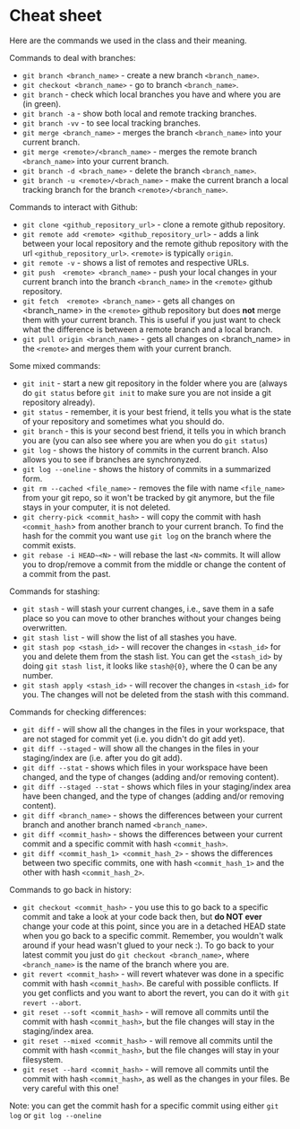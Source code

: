 # Cheat sheet

Here are the commands we used in the class and their meaning.

Commands to deal with branches:

- `git branch <branch_name>` - create a new branch `<branch_name>`.
- `git checkout <branch_name>` - go to branch `<branch_name>`.
- `git branch` - check which local branches you have and where you are (in green).
- `git branch -a` - show both local and remote tracking branches.
- `git branch -vv` - to see local tracking branches.
- `git merge <branch_name>` - merges the branch `<branch_name>` into your current branch.
- `git merge <remote>/<branch_name>` - merges the remote branch `<branch_name>` into your current branch.
- `git branch -d <brach_name>` - delete the branch `<branch_name>`.
- `git branch -u <remote>/<brach_name>` - make the current branch a local tracking branch for the branch `<remote>/<branch_name>`.

Commands to interact with Github:

- `git clone <github_repository_url>` - clone a remote github repository.
- `git remote add <remote> <github_repository_url>` - adds a link between your local repository and the remote github repository with the url `<github_repository_url>`. `<remote>` is typically `origin`.
- `git remote -v` - shows a list of remotes and respective URLs.
- `git push  <remote> <branch_name>` - push your local changes in your current branch into the branch `<branch_name>` in the `<remote>` github repository.
- `git fetch  <remote> <branch_name>` - gets all changes on <branch_name> in the `<remote>` github repository but does **not** merge them with your current branch. This is useful if you just want to check what the difference is between a remote branch and a local branch.
- `git pull origin <branch_name>` - gets all changes on <branch_name> in the `<remote>` and merges them with your current branch.

Some mixed commands:

- `git init` - start a new git repository in the folder where you are (always do `git status` before `git init` to make sure you are not inside a git repository already).
- `git status` - remember, it is your best friend, it tells you what is the state of your repository and sometimes what you should do.
- `git branch` - this is your second best friend, it tells you in which branch you are (you can also see where you are when you do `git status`)
- `git log` - shows the history of commits in the current branch. Also allows you to see if branches are synchronyzed.
- `git log --oneline` - shows the history of commits in a summarized form.
- `git rm --cached <file_name>` - removes the file with name `<file_name>` from your git repo, so it won't be tracked by git anymore, but the file stays in your computer, it is not deleted.
- `git cherry-pick <commit_hash>` - will copy the commit with hash `<commit_hash`> from another branch to your current branch. To find the hash for the commit you want use `git log` on the branch where the commit exists.
- `git rebase -i HEAD~<N>` - will rebase the last `<N>` commits. It will allow you to drop/remove a commit from the middle or change the content of a commit from the past.

Commands for stashing:

- `git stash` - will stash your current changes, i.e., save them in a safe place so you can move to other branches without your changes being overwritten.
- `git stash list` - will show the list of all stashes you have.
- `git stash pop <stash_id>` - will recover the changes in `<stash_id>` for you and delete them from the stash list. You can get the `<stash_id>` by doing `git stash list`, it looks like `stash@{0}`, where the 0 can be any number.
- `git stash apply <stash_id>` - will recover the changes in `<stash_id>` for you. The changes will not be deleted from the stash with this command.

Commands for checking differences:

- `git diff` - will show all the changes in the files in your workspace, that are not staged for commit yet (i.e. you didn't do git add yet).
- `git diff --staged` - will show all the changes in the files in your staging/index are (i.e. after you do git add).
- `git diff --stat` - shows which files in your workspace have been changed, and the type of changes (adding and/or removing content).
- `git diff --staged --stat` - shows which files in your staging/index area have been changed, and the type of changes (adding and/or removing content).
- `git diff <branch_name>` - shows the differences between your current branch and another branch named `<branch_name>`.
- `git diff <commit_hash>` - shows the differences between your current commit and a specific commit with hash `<commit_hash>`.
- `git diff <commit_hash_1> <commit_hash_2>` - shows the differences between two specific commits, one with hash `<commit_hash_1>` and the other with hash `<commit_hash_2>`.

Commands to go back in history:

- `git checkout <commit_hash>` - you use this to go back to a specific commit and take a look at your code back then, but **do NOT ever** change your code at this point, since you are in a detached HEAD state when you go back to a specific commit. Remember, you wouldn't walk around if your head wasn't glued to your neck :). To go back to your latest commit you just do `git checkout <branch_name>`, where `<branch_name>` is the name of the branch where you are.
- `git revert <commit_hash>` - will revert whatever was done in a specific commit with hash `<commit_hash>`. Be careful with possible conflicts. If you get conflicts and you want to abort the revert, you can do it with `git revert --abort`.
- `git reset --soft <commit_hash>` - will remove all commits until the commit with hash `<commit_hash>`, but the file changes will stay in the staging/index area.
- `git reset --mixed <commit_hash>` - will remove all commits until the commit with hash `<commit_hash>`, but the file changes will stay in your filesystem.
- `git reset --hard <commit_hash>` - will remove all commits until the commit with hash `<commit_hash>`, as well as the changes in your files. Be very careful with this one!

Note: you can get the commit hash for a specific commit using either `git log` or `git log --oneline`
